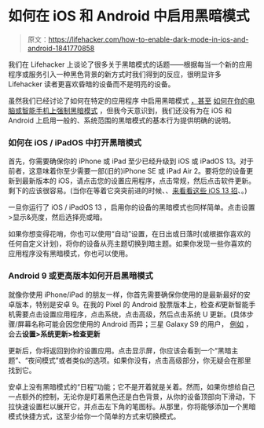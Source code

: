 # 如何在 iOS 和 Android 中启用黑暗模式

> 原文：<https://lifehacker.com/how-to-enable-dark-mode-in-ios-and-android-1841770858>

我们在 Lifehacker 上谈论了很多关于黑暗模式的话题——根据每当一个新的应用程序或服务引入一种黑色背景的新方式时我们得到的反应，很明显许多 Lifehacker 读者更喜欢昏暗的设备而不是明亮的设备。



虽然我们已经讨论了如何在特定的应用程序 中启用黑暗模式 [，甚至](https://lifehacker.com/how-to-turn-on-whatsapps-new-dark-mode-1841157512) [如何在你的电脑或智能手机上强制黑暗模式](https://lifehacker.com/force-android-10s-dark-mode-on-individual-apps-with-dar-1841577354) ，但我今天意识到，我们还没有为在 iOS 和 Android 上启用一般的、系统范围的黑暗模式的基本行为提供明确的说明。



### 如何在 iOS / iPadOS 中打开黑暗模式

首先，你需要确保你的 iPhone 或 iPad 至少已经升级到 iOS 或 iPadOS 13。对于前者，这意味着你至少需要一部(旧的)iPhone SE 或 iPad Air 2。要将您的设备更新到最新版本的 iOS，请点击您的设置应用程序，点击常规，然后点击软件更新。剩下的应该很容易。(当你在等着它突突前进的时候、、[来看看这些 iOS 13 招](https://lifehacker.com/the-best-ios-13-tricks-you-havent-tried-yet-1835838149)、。)

一旦你运行了 iOS / iPadOS 13 ，启用你的设备的黑暗模式也同样简单。点击设置>显示&亮度，然后选择亮或暗。

如果你想变得花哨，你也可以使用“自动”设置，在日出或日落时(或根据你喜欢的任何自定义计划)，将你的设备从亮主题切换到暗主题。如果你发现一些你喜欢的应用程序没有黑暗模式，你也可以使用。

### **Android 9 或更高版本如何开启黑暗模式**

就像你使用 iPhone/iPad 的朋友一样，你首先需要确保你使用的是最新最好的安卓版本，特别是安卓 9。在我的 Pixel 的 Android 股票版本上，检查*和*更新智能手机需要点击设置应用程序，点击系统，点击高级，然后点击系统 U 更新。(具体步骤/屏幕名称可能会因您使用的 Android 而异；三星 Galaxy S9 的用户， [例如](https://www.verizonwireless.com/support/samsung-galaxy-s9-update/) ，会去**设置>系统更新>检查更新**

更新后，你将返回到你的设置应用。点击显示屏，你应该会看到一个“黑暗主题”、“夜间模式”或者类似的选项。如果你没有，点击高级部分，你无疑会在那里找到它。

安卓上没有黑暗模式的“日程”功能；它不是开着就是关着。然而，如果你想给自己一点额外的控制，无论你是盯着黑色还是白色背景，从你的设备顶部向下滑动，下拉快速设置栏以展开它，并点击左下角的笔图标。从那里，你将能够添加一个黑暗模式快捷方式，这至少给你一个简单的方式来切换模式。